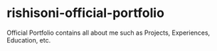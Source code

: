 # rishisoni-official-portfolio
Official Portfolio contains all about me such as Projects, Experiences, Education, etc.
